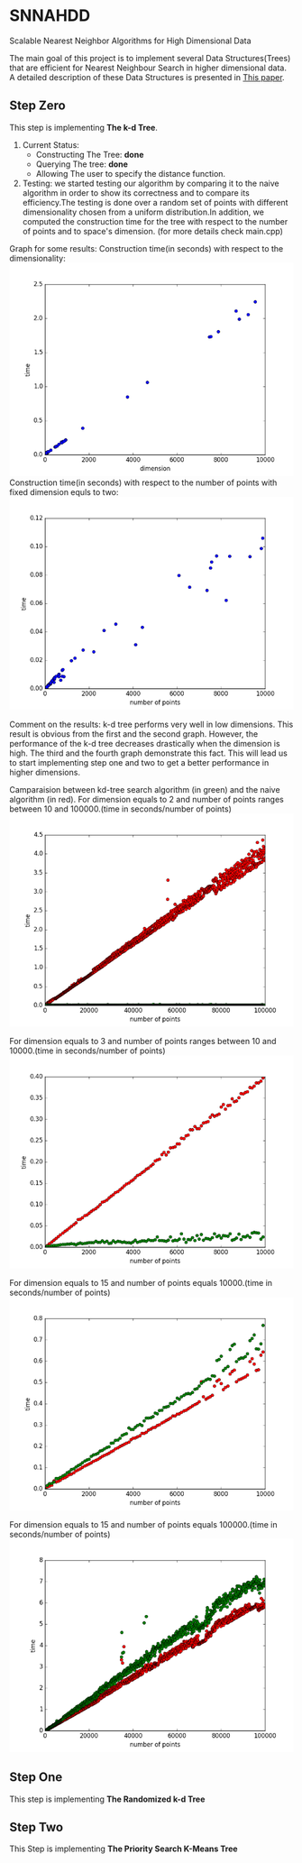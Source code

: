 # SNNAHDD

Scalable Nearest Neighbor Algorithms for High Dimensional Data

The main goal of this project is to implement several Data Structures(Trees) that are efficient for Nearest Neighbour Search in higher dimensional data. 
A detailed description of these Data Structures is presented in [This paper](https://github.com/CHoudrouge4/SNNAHDD/blob/master/06809191.pdf).

## Step Zero
This step is implementing **The k-d Tree**.

1. Current Status:
	* Constructing The Tree: **done**
	* Querying  The tree: **done**
	* Allowing The user to specify the distance function.
2. Testing:
	we started testing our algorithm by comparing it to the naive algorithm in order to show its correctness and to compare its efficiency.The testing is done over a random set of points with different dimensionality chosen from a uniform distribution.In addition, we computed the construction time for the tree with respect to the number of points and to space's dimension. (for more details check main.cpp)

Graph for some results:
Construction time(in seconds) with respect to the dimensionality:
![Construction time with respect to the dimensionality](./imges/const_dim.png)
Construction time(in seconds) with respect to the number of points with fixed dimension equls to two:
![](./imges/const-pts.png)

Comment on the results: k-d tree performs very well in low dimensions. This result is obvious from the first and the second graph. However, the performance of the k-d tree decreases drastically when the dimension is high. The third and the fourth graph demonstrate this fact. This will lead us to start implementing step one and two to get a better performance in higher dimensions.  

Camparaision between kd-tree search algorithm (in green) and the naive algorithm (in red).
For dimension equals to 2 and number of points ranges between 10 and 100000.(time in seconds/number of points)
![](./imges/100000_2.png)

For dimension equals to 3 and number of points ranges between 10 and 10000.(time in seconds/number of points)
![](./imges/10000_3.png)

For dimension equals to 15 and number of points equals 10000.(time in seconds/number of points)
![](./imges/10000_15.png)

For dimension equals to 15 and number of points equals 100000.(time in seconds/number of points)
![](./imges/100000_15.png)





## Step One
This step is implementing **The Randomized k-d Tree**


## Step Two
This Step is implementing **The Priority Search K-Means Tree**


